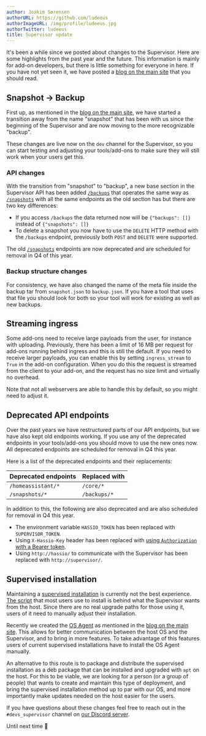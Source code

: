```yaml
---
author: Joakim Sørensen
authorURL: https://github.com/ludeeus
authorImageURL: /img/profile/ludeeus.jpg
authorTwitter: ludeeus
title: Supervisor update
---
```


It's been a while since we posted about changes to the Supervisor. Here are some highlights from the past year and the future. This information is mainly for add-on developers, but there is little something for everyone in here. If you have not yet seen it, we have posted a [blog on the main site][main_blog] that you should read.

## Snapshot -> Backup

First up, as mentioned in the [blog on the main site][main_blog], we have started a transition away from the name "snapshot" that has been with us since the beginning of the Supervisor and are now moving to the more recognizable "backup".

These changes are live now on the `dev` channel for the Supervisor, so you can start testing and adjusting your tools/add-ons to make sure they will still work when your users get this.

### API changes

With the transition from "snapshot" to "backup", a new base section in the Supervisor API has been added [`/backups`][supervisor_api_backups] that operates the same way as [`/snapshots`][supervisor_api_snapshots] with all the same endpoints as the old section has but there are two key differences:

- If you access `/backups` the data returned now will be `{"backups": []}` instead of `{"snapshots": []}`
- To delete a snapshot you now have to use the `DELETE` HTTP method with the `/backups` endpoint, previously both `POST` and `DELETE` were supported.

The old [`/snapshots`][supervisor_api_snapshots] endpoints are now deprecated and are scheduled for removal in Q4 of this year.

### Backup structure changes

For consistency, we have also changed the name of the meta file inside the backup tar from `snapshot.json` to `backup.json`. If you have a tool that uses that file you should look for both so your tool will work for existing as well as new backups.

## Streaming ingress

Some add-ons need to receive large payloads from the user, for instance with uploading. Previously, there has been a limit of 16 MB per request for add-ons running behind ingress and this is still the default. If you need to receive larger payloads, you can enable this by setting `ingress_stream` to `True` in the add-on configuration. When you do this the request is streamed from the client to your add-on, and the request has no size limit and virtually no overhead.

Note that not all webservers are able to handle this by default, so you might need to adjust it.

## Deprecated API endpoints

Over the past years we have restructured parts of our API endpoints, but we have also kept old endpoints working. If you use any of the deprecated endpoints in your tools/add-ons you should move to use the new ones now. All deprecated endpoints are scheduled for removal in Q4 this year.

Here is a list of the deprecated endpoints and their replacements:

Deprecated endpoints | Replaced with
-- | --
`/homeassistant/*` | `/core/*`
`/snapshots/*` | `/backups/*`

In addition to this, the following are also deprecated and are also scheduled for removal in Q4 this year.

- The environment variable `HASSIO_TOKEN` has been replaced with `SUPERVISOR_TOKEN`.
- Using `X-Hassio-Key` header has been replaced with [using `Authorization` with a Bearer token][api_example].
- Using `http://hassio/` to communicate with the Supervisor has been replaced with `http://supervisor/`.

## Supervised installation

Maintaining a [supervised installation][supervised_installation] is currently not the best experience. [The script][supervised_script] that most users use to install is behind what the Supervisor wants from the host. Since there are no real upgrade paths for those using it, users of it need to manually adjust their installation.

Recently we created the [OS Agent][os_agent] as mentioned in the [blog on the main site][main_blog]. This allows for better communication between the host OS and the Supervisor, and to bring in more features. To take advantage of this features users of current supervised installations have to install the OS Agent manually.

An alternative to this route is to package and distribute the supervised installation as a deb package that can be installed and upgraded with `apt` on the host. For this to be viable, we are looking for a person (or a group of people) that wants to create and maintain this type of deployment, and bring the supervised installation method up to par with our OS, and more importantly make updates needed on the host easier for the users.

If you have questions about these changes feel free to reach out in the `#devs_supervisor` channel on [our Discord server][discord].

Until next time 👋

[discord]: https://discord.gg/c5DvZ4e
[main_blog]: https://www.home-assistant.io/blog/2021/08/23/supervisor-update/
[supervisor_api_backups]: /docs/api/supervisor/endpoints#backup
[supervisor_api_snapshots]: /docs/api/supervisor/endpoints#snapshot
[supervised_installation]: https://github.com/home-assistant/architecture/blob/master/adr/0014-home-assistant-supervised.md
[supervised_script]: https://github.com/home-assistant/supervised-installer
[os_agent]: https://github.com/home-assistant/os-agent
[api_example]: /docs/api/supervisor/examples#get-network-information-with-curl
